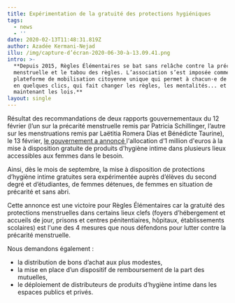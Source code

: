 ```yaml
---
title: Expérimentation de la gratuité des protections hygiéniques
tags:
  - news
  - ''
date: 2020-02-13T11:48:31.819Z
author: Azadée Kermani-Nejad
illu: /img/capture-d’écran-2020-06-30-à-13.09.41.png
intro: >-
  **Depuis 2015, Règles Élémentaires se bat sans relâche contre la précarité
  menstruelle et le tabou des règles. L’association s’est imposée comme une
  plateforme de mobilisation citoyenne unique qui permet à chacun·e de s'engager
  en quelques clics, qui fait changer les règles, les mentalités... et
  maintenant les lois.**
layout: single
---
```

Résultat des recommandations de deux rapports gouvernementaux du 12 février (l’un sur la précarité menstruelle remis par Patricia Schillinger, l’autre sur les menstruations remis par Laëtitia Romera Dias et Bénédicte Taurine), le 13 février, [le gouvernement a annoncé ](https://solidarites-sante.gouv.fr/IMG/pdf/200213-cp_-_ms_cd_-_experimentation_precarite_menstruelle.pdf)l'allocation d’1 million d'euros à la mise à disposition gratuite de produits d'hygiène intime dans plusieurs lieux accessibles aux femmes dans le besoin. 

Ainsi, dès le mois de septembre, la mise à disposition de protections d’hygiène intime gratuites sera expérimentée auprès d’élèves du second degré et d’étudiantes, de femmes détenues, de femmes en situation de précarité et sans abri. 

Cette annonce est une victoire pour Règles Élémentaires car la gratuité des protections menstruelles dans certains lieux clefs (foyers d’hébergement et accueils de jour, prisons et centres pénitentiaires, hôpitaux, établissements scolaires) est l'une des 4 mesures que nous défendons pour lutter contre la précarité menstruelle.

Nous demandons également :

* la distribution de bons d’achat aux plus modestes, 
* la mise en place d’un dispositif de remboursement de la part des mutuelles,
* le déploiement de distributeurs de produits d’hygiène intime dans les espaces publics et privés.
